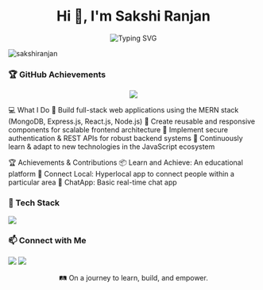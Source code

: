 

<!--
**sakshi-03022004/sakshi-03022004** is a ✨ _special_ ✨ repository because its `README.md` (this file) appears on your GitHub profile.

Here are some ideas to get you started:

- 🔭 I’m currently working on ...
- 🌱 I’m currently learning ...
- 👯 I’m looking to collaborate on ...
- 🤔 I’m looking for help with ...
- 💬 Ask me about ...
- 📫 How to reach me: ...
- 😄 Pronouns: ...
- ⚡ Fun fact: ...
-->
<h1 align="center">Hi 👋, I'm Sakshi Ranjan</h1>

<p align="center">
  <img src="https://readme-typing-svg.herokuapp.com?font=Fira+Code&size=22&pause=1000&color=f23b4f&center=true&vCenter=true&width=700&lines=Software+Developer;Turning+Ideas+into+Real+World+Solutions" alt="Typing SVG" />
</p>

<p align="left">
  <img src="https://komarev.com/ghpvc/?username=sakshi-03022004&label=Profile%20views&color=0e75b6&style=flat" alt="sakshiranjan" />
</p>

### 🏆 GitHub Achievements

<p align="center">
  <img src="https://github-profile-trophy.vercel.app/?username=sakshi-03022004&theme=onedark&no-frame=true&no-bg=true&margin-w=15" />
</p>


  💻 What I Do
  🚀 Build full-stack web applications using the MERN stack (MongoDB, Express.js, React.js, Node.js)
  🧩 Create reusable and responsive components for scalable frontend architecture
  🔐 Implement secure authentication & REST APIs for robust backend systems
  🧠 Continuously learn & adapt to new technologies in the JavaScript ecosystem




  🏆 Achievements & Contributions
    📦 Learn and Achieve: An educational platform 
    📍 Connect Local: Hyperlocal app to connect people within a particular area
    💬 ChatApp: Basic real-time chat app
  

  
 ### 🧰 Tech Stack
  <p align="left">
    <img src="https://skillicons.dev/icons?i=html,css,javascript,react,nextjs,nodejs,github" />
  </p>



 ### 📫 Connect with Me
  <p align="left">
    <a href="mailto:sakshiranjan240@gmail.com"><img src="https://img.shields.io/badge/Gmail-D14836?style=flat&logo=gmail&logoColor=white" /></a>
    <a href="https://www.linkedin.com/in/sakshi-ranjan-4896b02b6/"><img src="https://img.shields.io/badge/LinkedIn-blue?style=flat&logo=linkedin&logoColor=white" /></a>
  </p>



<p align="center">
  🛤️ On a journey to learn, build, and empower.
</p>
